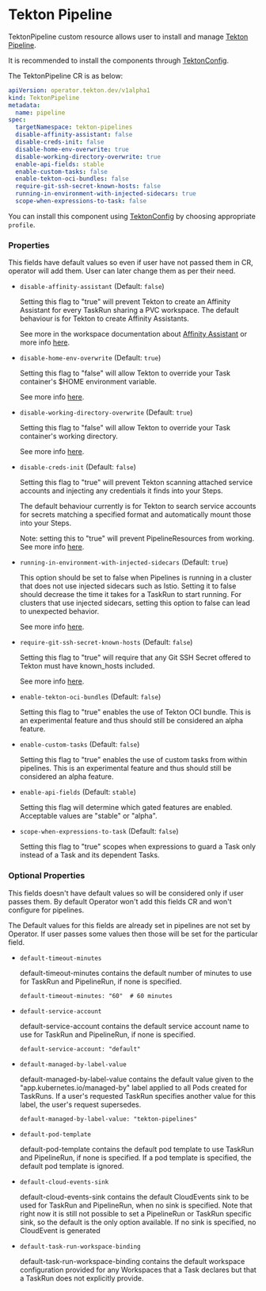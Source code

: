 # Tekton Pipeline

TektonPipeline custom resource allows user to install and manage [Tekton Pipeline][Pipeline].

It is recommended to install the components through [TektonConfig](./TektonConfig.md).

The TektonPipeline CR is as below:
```yaml
apiVersion: operator.tekton.dev/v1alpha1
kind: TektonPipeline
metadata:
  name: pipeline
spec:
  targetNamespace: tekton-pipelines
  disable-affinity-assistant: false
  disable-creds-init: false
  disable-home-env-overwrite: true
  disable-working-directory-overwrite: true
  enable-api-fields: stable
  enable-custom-tasks: false
  enable-tekton-oci-bundles: false
  require-git-ssh-secret-known-hosts: false
  running-in-environment-with-injected-sidecars: true
  scope-when-expressions-to-task: false
```
You can install this component using [TektonConfig](./TektonConfig.md) by choosing appropriate `profile`.

### Properties
 This fields have default values so even if user have not passed them in CR, operator will add them. User can later change 
 them as per their need.

- `disable-affinity-assistant` (Default: `false`)
  
    Setting this flag to "true" will prevent Tekton to create an Affinity Assistant for every TaskRun sharing a PVC workspace. The default behaviour is for Tekton to create Affinity Assistants. 
  
    See more in the workspace documentation about [Affinity Assistant](https://github.com/tektoncd/pipeline/blob/main/docs/workspaces.md#affinity-assistant-and-specifying-workspace-order-in-a-pipeline)
   or more info [here](https://github.com/tektoncd/pipeline/pull/2630).
  

- `disable-home-env-overwrite` (Default: `true`)
  
    Setting this flag to "false" will allow Tekton to override your Task container's $HOME environment variable.
    
    See more info [here](https://github.com/tektoncd/pipeline/issues/2013).


- `disable-working-directory-overwrite` (Default: `true`)
    
    Setting this flag to "false" will allow Tekton to override your Task container's working directory. 
    
    See more info [here](https://github.com/tektoncd/pipeline/issues/1836).


- `disable-creds-init` (Default: `false`)
    
    Setting this flag to "true" will prevent Tekton scanning attached service accounts and injecting any credentials it 
    finds into your Steps.
    
    The default behaviour currently is for Tekton to search service accounts for secrets matching a specified format and 
    automatically mount those into your Steps. 
    
    Note: setting this to "true" will prevent PipelineResources from working. See more info [here](https://github.com/tektoncd/pipeline/issues/2791).


- `running-in-environment-with-injected-sidecars` (Default: `true`)
  
    This option should be set to false when Pipelines is running in a cluster that does not use injected sidecars such 
    as Istio. Setting it to false should decrease the time it takes for a TaskRun to start running. For clusters that use 
    injected sidecars, setting this option to false can lead to unexpected behavior.
  
    See more info [here](https://github.com/tektoncd/pipeline/issues/2080).


-  `require-git-ssh-secret-known-hosts` (Default: `false`)

   Setting this flag to "true" will require that any Git SSH Secret offered to Tekton must have known_hosts included.

   See more info [here](https://github.com/tektoncd/pipeline/issues/2981).


- `enable-tekton-oci-bundles` (Default: `false`)
  
    Setting this flag to "true" enables the use of Tekton OCI bundle. This is an experimental feature and thus should 
    still be considered an alpha feature.
  
    
- `enable-custom-tasks` (Default: `false`)
  
    Setting this flag to "true" enables the use of custom tasks from within pipelines. This is an experimental feature 
    and thus should still be considered an alpha feature.


- `enable-api-fields` (Default: `stable`)

    Setting this flag will determine which gated features are enabled. Acceptable values are "stable" or "alpha".


- `scope-when-expressions-to-task` (Default: `false`)

  Setting this flag to "true" scopes when expressions to guard a Task only instead of a Task and its dependent Tasks.

### Optional Properties
This fields doesn't have default values so will be considered only if user passes them. By default Operator won't add 
this fields CR and won't configure for pipelines. 

The Default values for this fields are already set in pipelines are not set by Operator. If user passes some values then
those will be set for the particular field.

- `default-timeout-minutes`
  
    default-timeout-minutes contains the default number of minutes to use for TaskRun and PipelineRun, if none is specified.
    
    `default-timeout-minutes: "60"  # 60 minutes`
  

- `default-service-account`
  
    default-service-account contains the default service account name to use for TaskRun and PipelineRun, if none is specified.
    
    `default-service-account: "default"`


- `default-managed-by-label-value`
  
    default-managed-by-label-value contains the default value given to the "app.kubernetes.io/managed-by" label applied 
    to all Pods created for TaskRuns. If a user's requested TaskRun specifies another value for this label, the user's
    request supersedes.
  
    `default-managed-by-label-value: "tekton-pipelines"`


- `default-pod-template`
  
    default-pod-template contains the default pod template to use TaskRun and PipelineRun, if none is specified. If a
    pod template is specified, the default pod template is ignored.
  

- `default-cloud-events-sink`
  
    default-cloud-events-sink contains the default CloudEvents sink to be used for TaskRun and PipelineRun, when no sink
    is specified. Note that right now it is still not possible to set a PipelineRun or TaskRun specific sink, so the 
    default is the only option available. If no sink is specified, no CloudEvent is generated


- `default-task-run-workspace-binding`
  
    default-task-run-workspace-binding contains the default workspace configuration provided for any Workspaces that a
    Task declares but that a TaskRun does not explicitly provide.

[Pipeline]:https://github.com/tektoncd/pipeline
